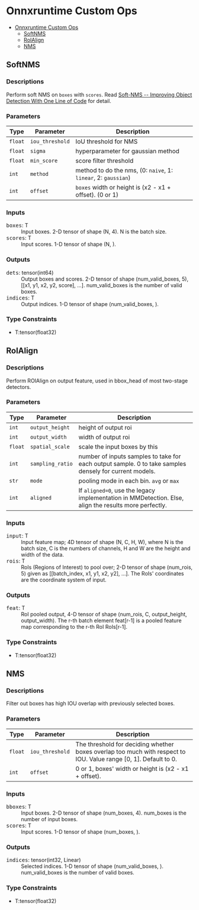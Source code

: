 # Onnxruntime Custom Ops

<!-- TOC -->

- [Onnxruntime Custom Ops](#onnxruntime-custom-ops)
  - [SoftNMS](#softnms)
  - [RoIAlign](#roialign)
  - [NMS](#nms)

<!-- TOC -->

## SoftNMS

<h3>Descriptions</h3>

Perform soft NMS on `boxes` with `scores`. Read [Soft-NMS -- Improving Object Detection With One Line of Code](https://arxiv.org/abs/1704.04503) for detail.

<h3>Parameters</h3>

| Type    | Parameter       | Description                                                    |
| ------- | --------------- | -------------------------------------------------------------- |
| `float` | `iou_threshold` | IoU threshold for NMS                                          |
| `float` | `sigma`         | hyperparameter for gaussian method                             |
| `float` | `min_score`     | score filter threshold                                         |
| `int`   | `method`        | method to do the nms, (0: `naive`, 1: `linear`, 2: `gaussian`) |
| `int`   | `offset`        | `boxes` width or height is (x2 - x1 + offset). (0 or 1)        |

<h3>Inputs</h3>

<dl>
<dt><tt>boxes</tt>: T</dt>
<dd>Input boxes. 2-D tensor of shape (N, 4). N is the batch size.</dd>
<dt><tt>scores</tt>: T</dt>
<dd>Input scores. 1-D tensor of shape (N, ).</dd>
</dl>

<h3>Outputs</h3>

<dl>
<dt><tt>dets</tt>: tensor(int64)</dt>
<dd>Output boxes and scores. 2-D tensor of shape (num_valid_boxes, 5), [[x1, y1, x2, y2, score], ...]. num_valid_boxes is the number of valid boxes.</dd>
<dt><tt>indices</tt>: T</dt>
<dd>Output indices. 1-D tensor of shape (num_valid_boxes, ).</dd>
</dl>

<h3>Type Constraints</h3>

- T:tensor(float32)

## RoIAlign

<h3>Descriptions</h3>

Perform ROIAlign on output feature, used in bbox_head of most two-stage detectors.

<h3>Parameters</h3>

| Type    | Parameter        | Description                                                                                            |
| ------- | ---------------- | ------------------------------------------------------------------------------------------------------ |
| `int`   | `output_height`  | height of output roi                                                                                   |
| `int`   | `output_width`   | width of output roi                                                                                    |
| `float` | `spatial_scale`  | scale the input boxes by this                                                                          |
| `int`   | `sampling_ratio` | number of inputs samples to take for each output sample. 0 to take samples densely for current models. |
| `str`   | `mode`           | pooling mode in each bin. `avg` or `max`                                                               |
| `int`   | `aligned`        | If `aligned=0`, use the legacy implementation in MMDetection. Else, align the results more perfectly.  |

<h3>Inputs</h3>

<dl>
<dt><tt>input</tt>: T</dt>
<dd>Input feature map; 4D tensor of shape (N, C, H, W), where N is the batch size, C is the numbers of channels, H and W are the height and width of the data.</dd>
<dt><tt>rois</tt>: T</dt>
<dd>RoIs (Regions of Interest) to pool over; 2-D tensor of shape (num_rois, 5) given as [[batch_index, x1, y1, x2, y2], ...]. The RoIs' coordinates are the coordinate system of input.</dd>
</dl>

<h3>Outputs</h3>

<dl>
<dt><tt>feat</tt>: T</dt>
<dd>RoI pooled output, 4-D tensor of shape (num_rois, C, output_height, output_width). The r-th batch element feat[r-1] is a pooled feature map corresponding to the r-th RoI RoIs[r-1].<dd>
</dl>

<h3>Type Constraints</h3>

- T:tensor(float32)

## NMS

<h3>Descriptions</h3>

Filter out boxes has high IOU overlap with previously selected boxes.

<h3>Parameters</h3>

| Type    | Parameter       | Description                                                                                                      |
| ------- | --------------- | ---------------------------------------------------------------------------------------------------------------- |
| `float` | `iou_threshold` | The threshold for deciding whether boxes overlap too much with respect to IOU. Value range [0, 1]. Default to 0. |
| `int`   | `offset`        | 0 or 1, boxes' width or height is (x2 - x1 + offset).                                                            |

<h3>Inputs</h3>

<dl>
<dt><tt>bboxes</tt>: T</dt>
<dd>Input boxes. 2-D tensor of shape (num_boxes, 4). num_boxes is the number of input boxes.</dd>
<dt><tt>scores</tt>: T</dt>
<dd>Input scores. 1-D tensor of shape (num_boxes, ).</dd>
</dl>

<h3>Outputs</h3>

<dl>
<dt><tt>indices</tt>: tensor(int32, Linear)</dt>
<dd>Selected indices. 1-D tensor of shape (num_valid_boxes, ). num_valid_boxes is the number of valid boxes.</dd>
</dl>

<h3>Type Constraints</h3>

- T:tensor(float32)
